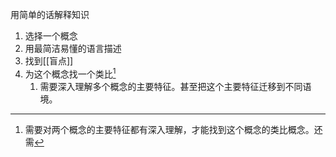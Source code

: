 用简单的话解释知识

1. 选择一个概念
2. 用最简洁易懂的语言描述
3. 找到[[盲点]]
4. 为这个概念找一个类比[^1]
	1. 需要深入理解多个概念的主要特征。甚至把这个主要特征迁移到不同语境。

[^1]: 需要对两个概念的主要特征都有深入理解，才能找到这个概念的类比概念。还需